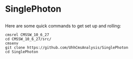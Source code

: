 # SinglePhoton

##
Here are some quick commands to get set up and rolling:
```
cmsrel CMSSW_10_6_27
cd CMSSW_10_6_27/src/
cmsenv
git clone https://github.com/UhhCmsAnalysis/SinglePhoton
cd SinglePhoton
```
